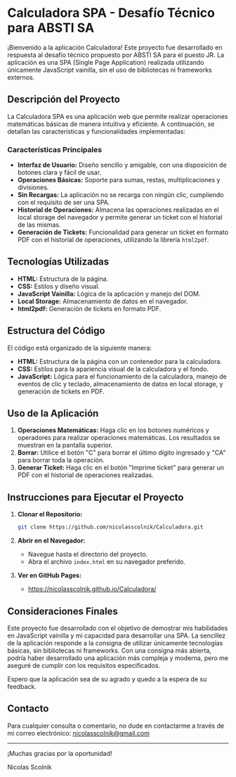# Calculadora SPA - Desafío Técnico para ABSTI SA

¡Bienvenido a la aplicación Calculadora! Este proyecto fue desarrollado en respuesta al desafío técnico propuesto por ABSTI SA para el puesto JR. La aplicación es una SPA (Single Page Application) realizada utilizando únicamente JavaScript vainilla, sin el uso de bibliotecas ni frameworks externos.

## Descripción del Proyecto

La Calculadora SPA es una aplicación web que permite realizar operaciones matemáticas básicas de manera intuitiva y eficiente. A continuación, se detallan las características y funcionalidades implementadas:

### Características Principales
- **Interfaz de Usuario:** Diseño sencillo y amigable, con una disposición de botones clara y fácil de usar.
- **Operaciones Básicas:** Soporte para sumas, restas, multiplicaciones y divisiones.
- **Sin Recargas:** La aplicación no se recarga con ningún clic, cumpliendo con el requisito de ser una SPA.
- **Historial de Operaciones:** Almacena las operaciones realizadas en el local storage del navegador y permite generar un ticket con el historial de las mismas.
- **Generación de Tickets:** Funcionalidad para generar un ticket en formato PDF con el historial de operaciones, utilizando la librería `html2pdf`.

## Tecnologías Utilizadas

- **HTML:** Estructura de la página.
- **CSS:** Estilos y diseño visual.
- **JavaScript Vainilla:** Lógica de la aplicación y manejo del DOM.
- **Local Storage:** Almacenamiento de datos en el navegador.
- **html2pdf:** Generación de tickets en formato PDF.

## Estructura del Código

El código está organizado de la siguiente manera:

- **HTML:** Estructura de la página con un contenedor para la calculadora.
- **CSS:** Estilos para la apariencia visual de la calculadora y el fondo.
- **JavaScript:** Lógica para el funcionamiento de la calculadora, manejo de eventos de clic y teclado, almacenamiento de datos en local storage, y generación de tickets en PDF.

## Uso de la Aplicación

1. **Operaciones Matemáticas:** Haga clic en los botones numéricos y operadores para realizar operaciones matemáticas. Los resultados se muestran en la pantalla superior.
2. **Borrar:** Utilice el botón "C" para borrar el último dígito ingresado y "CA" para borrar toda la operación.
3. **Generar Ticket:** Haga clic en el botón "Imprime ticket" para generar un PDF con el historial de operaciones realizadas.

## Instrucciones para Ejecutar el Proyecto

1. **Clonar el Repositorio:** 
   ```bash
   git clone https://github.com/nicolasscolnik/Calculadora.git
   ```

2. **Abrir en el Navegador:**
   - Navegue hasta el directorio del proyecto.
   - Abra el archivo `index.html` en su navegador preferido.

3. **Ver en GitHub Pages:**
   - https://nicolasscolnik.github.io/Calculadora/

## Consideraciones Finales

Este proyecto fue desarrollado con el objetivo de demostrar mis habilidades en JavaScript vainilla y mi capacidad para desarrollar una SPA. La sencillez de la aplicación responde a la consigna de utilizar únicamente tecnologías básicas, sin bibliotecas ni frameworks. Con una consigna más abierta, podría haber desarrollado una aplicación más compleja y moderna, pero me aseguré de cumplir con los requisitos especificados.

Espero que la aplicación sea de su agrado y quedo a la espera de su feedback.

## Contacto

Para cualquier consulta o comentario, no dude en contactarme a través de mi correo electrónico: nicolasscolnik@gmail.com

---

¡Muchas gracias por la oportunidad!

Nicolas Scolnik
